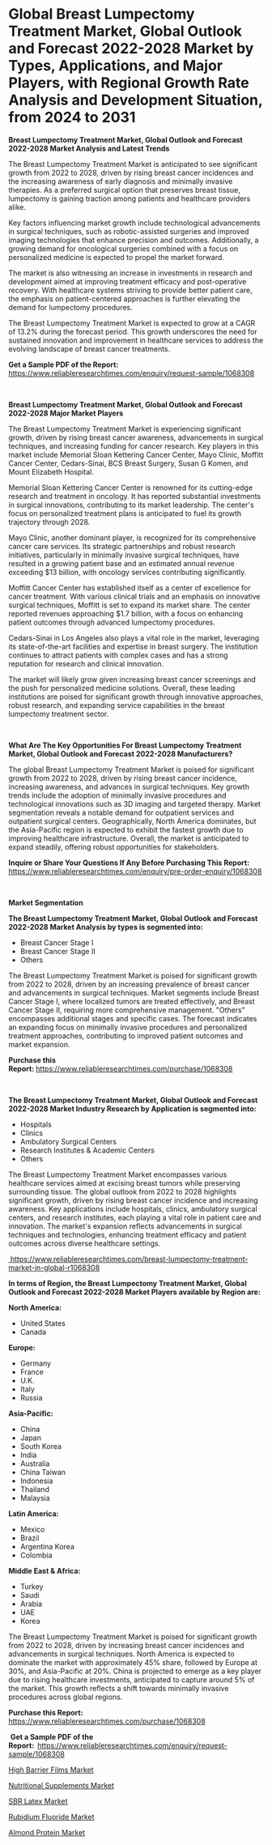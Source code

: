 <p><h1>Global Breast Lumpectomy Treatment Market, Global Outlook and Forecast 2022-2028 Market by Types, Applications, and Major Players, with Regional Growth Rate Analysis and Development Situation, from 2024 to 2031</h1></p><p><strong>Breast Lumpectomy Treatment Market, Global Outlook and Forecast 2022-2028 Market Analysis and Latest Trends</strong></p>
<p><p>The Breast Lumpectomy Treatment Market is anticipated to see significant growth from 2022 to 2028, driven by rising breast cancer incidences and the increasing awareness of early diagnosis and minimally invasive therapies. As a preferred surgical option that preserves breast tissue, lumpectomy is gaining traction among patients and healthcare providers alike.</p><p>Key factors influencing market growth include technological advancements in surgical techniques, such as robotic-assisted surgeries and improved imaging technologies that enhance precision and outcomes. Additionally, a growing demand for oncological surgeries combined with a focus on personalized medicine is expected to propel the market forward.</p><p>The market is also witnessing an increase in investments in research and development aimed at improving treatment efficacy and post-operative recovery. With healthcare systems striving to provide better patient care, the emphasis on patient-centered approaches is further elevating the demand for lumpectomy procedures.</p><p>The Breast Lumpectomy Treatment Market is expected to grow at a CAGR of 13.2% during the forecast period. This growth underscores the need for sustained innovation and improvement in healthcare services to address the evolving landscape of breast cancer treatments.</p></p>
<p><strong>Get a Sample PDF of the Report:&nbsp;</strong> <a href="https://www.reliableresearchtimes.com/enquiry/request-sample/1068308">https://www.reliableresearchtimes.com/enquiry/request-sample/1068308</a></p>
<p>&nbsp;</p>
<p><strong>Breast Lumpectomy Treatment Market, Global Outlook and Forecast 2022-2028 Major Market Players</strong></p>
<p><p>The Breast Lumpectomy Treatment Market is experiencing significant growth, driven by rising breast cancer awareness, advancements in surgical techniques, and increasing funding for cancer research. Key players in this market include Memorial Sloan Kettering Cancer Center, Mayo Clinic, Moffitt Cancer Center, Cedars-Sinai, BCS Breast Surgery, Susan G Komen, and Mount Elizabeth Hospital.</p><p>Memorial Sloan Kettering Cancer Center is renowned for its cutting-edge research and treatment in oncology. It has reported substantial investments in surgical innovations, contributing to its market leadership. The center's focus on personalized treatment plans is anticipated to fuel its growth trajectory through 2028.</p><p>Mayo Clinic, another dominant player, is recognized for its comprehensive cancer care services. Its strategic partnerships and robust research initiatives, particularly in minimally invasive surgical techniques, have resulted in a growing patient base and an estimated annual revenue exceeding $13 billion, with oncology services contributing significantly.</p><p>Moffitt Cancer Center has established itself as a center of excellence for cancer treatment. With various clinical trials and an emphasis on innovative surgical techniques, Moffitt is set to expand its market share. The center reported revenues approaching $1.7 billion, with a focus on enhancing patient outcomes through advanced lumpectomy procedures.</p><p>Cedars-Sinai in Los Angeles also plays a vital role in the market, leveraging its state-of-the-art facilities and expertise in breast surgery. The institution continues to attract patients with complex cases and has a strong reputation for research and clinical innovation.</p><p>The market will likely grow given increasing breast cancer screenings and the push for personalized medicine solutions. Overall, these leading institutions are poised for significant growth through innovative approaches, robust research, and expanding service capabilities in the breast lumpectomy treatment sector.</p></p>
<p>&nbsp;</p>
<p><strong>What Are The Key Opportunities For Breast Lumpectomy Treatment Market, Global Outlook and Forecast 2022-2028 Manufacturers?</strong></p>
<p><p>The global Breast Lumpectomy Treatment Market is poised for significant growth from 2022 to 2028, driven by rising breast cancer incidence, increasing awareness, and advances in surgical techniques. Key growth trends include the adoption of minimally invasive procedures and technological innovations such as 3D imaging and targeted therapy. Market segmentation reveals a notable demand for outpatient services and outpatient surgical centers. Geographically, North America dominates, but the Asia-Pacific region is expected to exhibit the fastest growth due to improving healthcare infrastructure. Overall, the market is anticipated to expand steadily, offering robust opportunities for stakeholders.</p></p>
<p><strong>Inquire or Share Your Questions If Any Before Purchasing This Report:</strong> <a href="https://www.reliableresearchtimes.com/enquiry/pre-order-enquiry/1068308">https://www.reliableresearchtimes.com/enquiry/pre-order-enquiry/1068308</a></p>
<p>&nbsp;</p>
<p><strong>Market Segmentation</strong></p>
<p><strong>The Breast Lumpectomy Treatment Market, Global Outlook and Forecast 2022-2028 Market Analysis by types is segmented into:</strong></p>
<p><ul><li>Breast Cancer Stage I</li><li>Breast Cancer Stage II</li><li>Others</li></ul></p>
<p><p>The Breast Lumpectomy Treatment Market is poised for significant growth from 2022 to 2028, driven by an increasing prevalence of breast cancer and advancements in surgical techniques. Market segments include Breast Cancer Stage I, where localized tumors are treated effectively, and Breast Cancer Stage II, requiring more comprehensive management. "Others" encompasses additional stages and specific cases. The forecast indicates an expanding focus on minimally invasive procedures and personalized treatment approaches, contributing to improved patient outcomes and market expansion.</p></p>
<p><strong>Purchase this Report:&nbsp;</strong><a href="https://www.reliableresearchtimes.com/purchase/1068308">https://www.reliableresearchtimes.com/purchase/1068308</a></p>
<p>&nbsp;</p>
<p><strong>The Breast Lumpectomy Treatment Market, Global Outlook and Forecast 2022-2028 Market Industry Research by Application is segmented into:</strong></p>
<p><ul><li>Hospitals</li><li>Clinics</li><li>Ambulatory Surgical Centers</li><li>Research Institutes & Academic Centers</li><li>Others</li></ul></p>
<p><p>The Breast Lumpectomy Treatment Market encompasses various healthcare services aimed at excising breast tumors while preserving surrounding tissue. The global outlook from 2022 to 2028 highlights significant growth, driven by rising breast cancer incidence and increasing awareness. Key applications include hospitals, clinics, ambulatory surgical centers, and research institutes, each playing a vital role in patient care and innovation. The market's expansion reflects advancements in surgical techniques and technologies, enhancing treatment efficacy and patient outcomes across diverse healthcare settings.</p></p>
<p><a href="https://www.reliableresearchtimes.com/breast-lumpectomy-treatment-market-in-global-r1068308">&nbsp;https://www.reliableresearchtimes.com/breast-lumpectomy-treatment-market-in-global-r1068308</a></p>
<p><strong>In terms of Region, the Breast Lumpectomy Treatment Market, Global Outlook and Forecast 2022-2028 Market Players available by Region are:</strong></p>
<p>
    <p> <strong> North America: </strong>
        <ul>
            <li>United States</li>
            <li>Canada</li>
        </ul>
        </p> 
    <p> <strong> Europe: </strong>
        <ul>
            <li>Germany</li>
            <li>France</li>
            <li>U.K.</li>
            <li>Italy</li>
            <li>Russia</li>
        </ul>
        </p> 
    <p> <strong> Asia-Pacific: </strong>
        <ul>
            <li>China</li>
            <li>Japan</li>
            <li>South Korea</li>
            <li>India</li>
            <li>Australia</li>
            <li>China Taiwan</li>
            <li>Indonesia</li>
            <li>Thailand</li>
            <li>Malaysia</li>
        </ul>
        </p> 
    <p> <strong> Latin America: </strong>
        <ul>
            <li>Mexico</li>
            <li>Brazil</li>
            <li>Argentina Korea</li>
            <li>Colombia</li>
        </ul>
        </p> 
    <p> <strong> Middle East & Africa: </strong>
        <ul>
            <li>Turkey</li>
            <li>Saudi</li>
            <li>Arabia</li>
            <li>UAE</li>
            <li>Korea</li>
        </ul>
    </p>
    </p>
<p><p>The Breast Lumpectomy Treatment Market is poised for significant growth from 2022 to 2028, driven by increasing breast cancer incidences and advancements in surgical techniques. North America is expected to dominate the market with approximately 45% share, followed by Europe at 30%, and Asia-Pacific at 20%. China is projected to emerge as a key player due to rising healthcare investments, anticipated to capture around 5% of the market. This growth reflects a shift towards minimally invasive procedures across global regions.</p></p>
<p><strong>Purchase this Report: </strong><a href="https://www.reliableresearchtimes.com/purchase/1068308">https://www.reliableresearchtimes.com/purchase/1068308</a></p>
<p>&nbsp;<strong>Get a Sample PDF of the Report:&nbsp;&nbsp;</strong><a href="https://www.reliableresearchtimes.com/enquiry/request-sample/1068308">https://www.reliableresearchtimes.com/enquiry/request-sample/1068308</a></p>
<p><strong></strong></p>
<p><p><a href="https://issuu.com/reportprime-2/docs/high-barrier-films-market-size-2030_1a9fd3b578a020">High Barrier Films Market</a></p><p><a href="https://medium.com/@polesdua.1/the-nutritional-supplements-market-industry-provides-a-comprehensive-and-current-analysis-of-the-0adad29d8730">Nutritional Supplements Market</a></p><p><a href="https://issuu.com/reportprime-2/docs/sbr-latex-market-size-2030.pptx_66544486bb1760">SBR Latex Market</a></p><p><a href="https://www.linkedin.com/pulse/global-rubidium-fluoride-market-landscape-future-trends-opp4f?trackingId=g19%2FlwYeSVCWqcierFLxAg%3D%3D">Rubidium Fluoride Market</a></p><p><a href="https://medium.com/@polesdua.1/the-almond-protein-industry-analysis-report-offers-a-comprehensive-and-current-examination-of-the-f85157f7d3a7?postPublishedType=initial">Almond Protein Market</a></p></p>